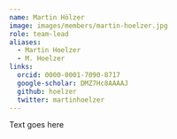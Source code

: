 ```yaml
---
name: Martin Hölzer
image: images/members/martin-hoelzer.jpg
role: team-lead
aliases:
  - Martin Hoelzer
  - M. Hoelzer
links:
  orcid: 0000-0001-7090-8717
  google-scholar: DMZ7Hc8AAAAJ
  github: hoelzer
  twitter: martinhoelzer
---
```


Text goes here

